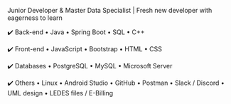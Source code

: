 Junior Developer & Master Data Specialist | Fresh new developer with eagerness to learn

✔️ Back-end
• Java
• Spring Boot
• SQL
• C++

✔️ Front-end
• JavaScript
• Bootstrap 
• HTML
• CSS

✔️ Databases
• PostgreSQL
• MySQL
• Microsoft Server

✔️ Others
• Linux
• Android Studio
• GitHub
• Postman
• Slack / Discord
• UML design
• LEDES files / E-Billing
